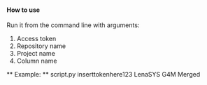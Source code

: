 #### How to use ####
Run it from the command line with arguments:
1. Access token
2. Repository name
3. Project name
4. Column name

** Example: **
script.py inserttokenhere123 LenaSYS G4M Merged